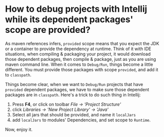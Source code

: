 # How to debug projects with Intellij while its dependent packages' scope are provided? 

As maven references infers, `provided` scope means that you expect the JDK or a container to provide the dependency at runtime. 
Think of it with IDE situations, when compiling & packaging your project, it would download those dependent packages, then compile & package, just as you are using maven command line. 
When it comes to `Debug/Run`, things become a little different. You must provide those packages with scope `provided`, and add it to `classpath`. 

Things become clear, when we want to `Debug/Run` projects that have `provided` dependent packages, we have to make sure those dependent packages are in `classpath`. 
Here's a trick to do such thing in Intellij: 

1. Press __F4__, or click on toolbar *File -> 'Project Structure'*
2. click *Libraries -> 'New Project Library' -> 'Java'*
3. Select all jars that should be provided, and name it `localJars`
4. add `localJars` to modules' Dependencies, and set scope to `Runtime`. 

Now, enjoy it. 
